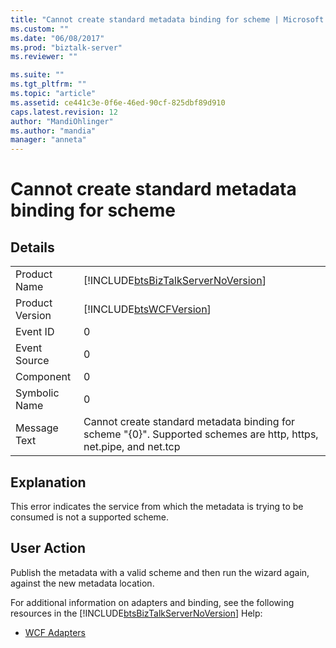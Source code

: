 ```yaml
---
title: "Cannot create standard metadata binding for scheme | Microsoft Docs"
ms.custom: ""
ms.date: "06/08/2017"
ms.prod: "biztalk-server"
ms.reviewer: ""

ms.suite: ""
ms.tgt_pltfrm: ""
ms.topic: "article"
ms.assetid: ce441c3e-0f6e-46ed-90cf-825dbf89d910
caps.latest.revision: 12
author: "MandiOhlinger"
ms.author: "mandia"
manager: "anneta"
---
```

# Cannot create standard metadata binding for scheme
## Details  
  
|                 |                                                                                                                    |
|-----------------|--------------------------------------------------------------------------------------------------------------------|
|  Product Name   |                 [!INCLUDE[btsBizTalkServerNoVersion](../includes/btsbiztalkservernoversion-md.md)]                 |
| Product Version |                             [!INCLUDE[btsWCFVersion](../includes/btswcfversion-md.md)]                             |
|    Event ID     |                                                         0                                                          |
|  Event Source   |                                                         0                                                          |
|    Component    |                                                         0                                                          |
|  Symbolic Name  |                                                         0                                                          |
|  Message Text   | Cannot create standard metadata binding for scheme "{0}". Supported schemes are http, https, net.pipe, and net.tcp |
  
## Explanation  
 This error indicates the service from which the metadata is trying to be consumed is not a supported scheme.  
  
## User Action  
 Publish the metadata with a valid scheme and then run the wizard again, against the new metadata location.  
  
 For additional information on adapters and binding, see the following resources in the [!INCLUDE[btsBizTalkServerNoVersion](../includes/btsbiztalkservernoversion-md.md)] Help:  
  
-   [WCF Adapters](../core/wcf-adapters.md)